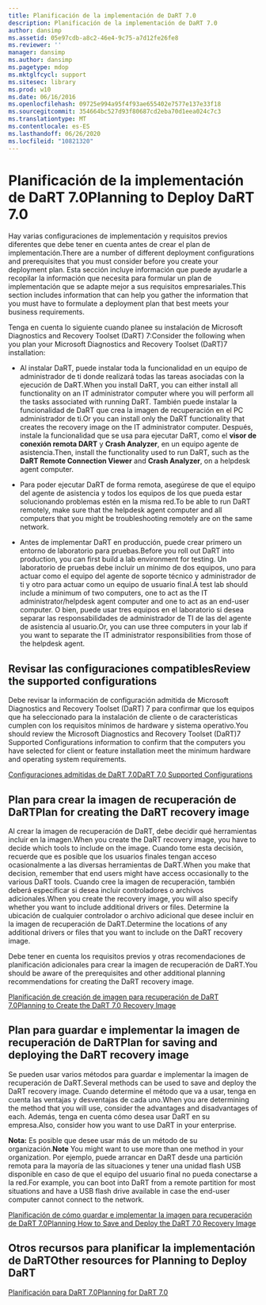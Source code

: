 ```yaml
---
title: Planificación de la implementación de DaRT 7.0
description: Planificación de la implementación de DaRT 7.0
author: dansimp
ms.assetid: 05e97cdb-a8c2-46e4-9c75-a7d12fe26fe8
ms.reviewer: ''
manager: dansimp
ms.author: dansimp
ms.pagetype: mdop
ms.mktglfcycl: support
ms.sitesec: library
ms.prod: w10
ms.date: 06/16/2016
ms.openlocfilehash: 09725e994a95f4f93ae655402e7577e137e33f18
ms.sourcegitcommit: 354664bc527d93f80687cd2eba70d1eea024c7c3
ms.translationtype: MT
ms.contentlocale: es-ES
ms.lasthandoff: 06/26/2020
ms.locfileid: "10821320"
---
```

# <span data-ttu-id="72a2a-103">Planificación de la implementación de DaRT 7.0</span><span class="sxs-lookup"><span data-stu-id="72a2a-103">Planning to Deploy DaRT 7.0</span></span>


<span data-ttu-id="72a2a-104">Hay varias configuraciones de implementación y requisitos previos diferentes que debe tener en cuenta antes de crear el plan de implementación.</span><span class="sxs-lookup"><span data-stu-id="72a2a-104">There are a number of different deployment configurations and prerequisites that you must consider before you create your deployment plan.</span></span> <span data-ttu-id="72a2a-105">Esta sección incluye información que puede ayudarle a recopilar la información que necesita para formular un plan de implementación que se adapte mejor a sus requisitos empresariales.</span><span class="sxs-lookup"><span data-stu-id="72a2a-105">This section includes information that can help you gather the information that you must have to formulate a deployment plan that best meets your business requirements.</span></span>

<span data-ttu-id="72a2a-106">Tenga en cuenta lo siguiente cuando planee su instalación de Microsoft Diagnostics and Recovery Toolset (DaRT) 7:</span><span class="sxs-lookup"><span data-stu-id="72a2a-106">Consider the following when you plan your Microsoft Diagnostics and Recovery Toolset (DaRT)7 installation:</span></span>

-   <span data-ttu-id="72a2a-107">Al instalar DaRT, puede instalar toda la funcionalidad en un equipo de administrador de ti donde realizará todas las tareas asociadas con la ejecución de DaRT.</span><span class="sxs-lookup"><span data-stu-id="72a2a-107">When you install DaRT, you can either install all functionality on an IT administrator computer where you will perform all the tasks associated with running DaRT.</span></span> <span data-ttu-id="72a2a-108">También puede instalar la funcionalidad de DaRT que crea la imagen de recuperación en el PC administrador de ti.</span><span class="sxs-lookup"><span data-stu-id="72a2a-108">Or you can install only the DaRT functionality that creates the recovery image on the IT administrator computer.</span></span> <span data-ttu-id="72a2a-109">Después, instale la funcionalidad que se usa para ejecutar DaRT, como el **visor de conexión remota DART** y **Crash Analyzer**, en un equipo agente de asistencia.</span><span class="sxs-lookup"><span data-stu-id="72a2a-109">Then, install the functionality used to run DaRT, such as the **DaRT Remote Connection Viewer** and **Crash Analyzer**, on a helpdesk agent computer.</span></span>

-   <span data-ttu-id="72a2a-110">Para poder ejecutar DaRT de forma remota, asegúrese de que el equipo del agente de asistencia y todos los equipos de los que pueda estar solucionando problemas estén en la misma red.</span><span class="sxs-lookup"><span data-stu-id="72a2a-110">To be able to run DaRT remotely, make sure that the helpdesk agent computer and all computers that you might be troubleshooting remotely are on the same network.</span></span>

-   <span data-ttu-id="72a2a-111">Antes de implementar DaRT en producción, puede crear primero un entorno de laboratorio para pruebas.</span><span class="sxs-lookup"><span data-stu-id="72a2a-111">Before you roll out DaRT into production, you can first build a lab environment for testing.</span></span> <span data-ttu-id="72a2a-112">Un laboratorio de pruebas debe incluir un mínimo de dos equipos, uno para actuar como el equipo del agente de soporte técnico y administrador de ti y otro para actuar como un equipo de usuario final.</span><span class="sxs-lookup"><span data-stu-id="72a2a-112">A test lab should include a minimum of two computers, one to act as the IT administrator/helpdesk agent computer and one to act as an end-user computer.</span></span> <span data-ttu-id="72a2a-113">O bien, puede usar tres equipos en el laboratorio si desea separar las responsabilidades de administrador de TI de las del agente de asistencia al usuario.</span><span class="sxs-lookup"><span data-stu-id="72a2a-113">Or, you can use three computers in your lab if you want to separate the IT administrator responsibilities from those of the helpdesk agent.</span></span>

## <span data-ttu-id="72a2a-114">Revisar las configuraciones compatibles</span><span class="sxs-lookup"><span data-stu-id="72a2a-114">Review the supported configurations</span></span>


<span data-ttu-id="72a2a-115">Debe revisar la información de configuración admitida de Microsoft Diagnostics and Recovery Toolset (DaRT) 7 para confirmar que los equipos que ha seleccionado para la instalación de cliente o de características cumplen con los requisitos mínimos de hardware y sistema operativo.</span><span class="sxs-lookup"><span data-stu-id="72a2a-115">You should review the Microsoft Diagnostics and Recovery Toolset (DaRT)7 Supported Configurations information to confirm that the computers you have selected for client or feature installation meet the minimum hardware and operating system requirements.</span></span>

[<span data-ttu-id="72a2a-116">Configuraciones admitidas de DaRT 7.0</span><span class="sxs-lookup"><span data-stu-id="72a2a-116">DaRT 7.0 Supported Configurations</span></span>](dart-70-supported-configurations-dart-7.md)

## <span data-ttu-id="72a2a-117">Plan para crear la imagen de recuperación de DaRT</span><span class="sxs-lookup"><span data-stu-id="72a2a-117">Plan for creating the DaRT recovery image</span></span>


<span data-ttu-id="72a2a-118">Al crear la imagen de recuperación de DaRT, debe decidir qué herramientas incluir en la imagen.</span><span class="sxs-lookup"><span data-stu-id="72a2a-118">When you create the DaRT recovery image, you have to decide which tools to include on the image.</span></span> <span data-ttu-id="72a2a-119">Cuando tome esta decisión, recuerde que es posible que los usuarios finales tengan acceso ocasionalmente a las diversas herramientas de DaRT.</span><span class="sxs-lookup"><span data-stu-id="72a2a-119">When you make that decision, remember that end users might have access occasionally to the various DaRT tools.</span></span> <span data-ttu-id="72a2a-120">Cuando cree la imagen de recuperación, también deberá especificar si desea incluir controladores o archivos adicionales.</span><span class="sxs-lookup"><span data-stu-id="72a2a-120">When you create the recovery image, you will also specify whether you want to include additional drivers or files.</span></span> <span data-ttu-id="72a2a-121">Determine la ubicación de cualquier controlador o archivo adicional que desee incluir en la imagen de recuperación de DaRT.</span><span class="sxs-lookup"><span data-stu-id="72a2a-121">Determine the locations of any additional drivers or files that you want to include on the DaRT recovery image.</span></span>

<span data-ttu-id="72a2a-122">Debe tener en cuenta los requisitos previos y otras recomendaciones de planificación adicionales para crear la imagen de recuperación de DaRT.</span><span class="sxs-lookup"><span data-stu-id="72a2a-122">You should be aware of the prerequisites and other additional planning recommendations for creating the DaRT recovery image.</span></span>

[<span data-ttu-id="72a2a-123">Planificación de creación de imagen para recuperación de DaRT 7.0</span><span class="sxs-lookup"><span data-stu-id="72a2a-123">Planning to Create the DaRT 7.0 Recovery Image</span></span>](planning-to-create-the-dart-70-recovery-image.md)

## <span data-ttu-id="72a2a-124">Plan para guardar e implementar la imagen de recuperación de DaRT</span><span class="sxs-lookup"><span data-stu-id="72a2a-124">Plan for saving and deploying the DaRT recovery image</span></span>


<span data-ttu-id="72a2a-125">Se pueden usar varios métodos para guardar e implementar la imagen de recuperación de DaRT.</span><span class="sxs-lookup"><span data-stu-id="72a2a-125">Several methods can be used to save and deploy the DaRT recovery image.</span></span> <span data-ttu-id="72a2a-126">Cuando determine el método que va a usar, tenga en cuenta las ventajas y desventajas de cada uno.</span><span class="sxs-lookup"><span data-stu-id="72a2a-126">When you are determining the method that you will use, consider the advantages and disadvantages of each.</span></span> <span data-ttu-id="72a2a-127">Además, tenga en cuenta cómo desea usar DaRT en su empresa.</span><span class="sxs-lookup"><span data-stu-id="72a2a-127">Also, consider how you want to use DaRT in your enterprise.</span></span>

<span data-ttu-id="72a2a-128">**Nota:**  Es posible que desee usar más de un método de su organización.</span><span class="sxs-lookup"><span data-stu-id="72a2a-128">**Note** You might want to use more than one method in your organization.</span></span> <span data-ttu-id="72a2a-129">Por ejemplo, puede arrancar en DaRT desde una partición remota para la mayoría de las situaciones y tener una unidad flash USB disponible en caso de que el equipo del usuario final no pueda conectarse a la red.</span><span class="sxs-lookup"><span data-stu-id="72a2a-129">For example, you can boot into DaRT from a remote partition for most situations and have a USB flash drive available in case the end-user computer cannot connect to the network.</span></span>

 

[<span data-ttu-id="72a2a-130">Planificación de cómo guardar e implementar la imagen para recuperación de DaRT 7.0</span><span class="sxs-lookup"><span data-stu-id="72a2a-130">Planning How to Save and Deploy the DaRT 7.0 Recovery Image</span></span>](planning-how-to-save-and-deploy-the-dart-70-recovery-image.md)

## <span data-ttu-id="72a2a-131">Otros recursos para planificar la implementación de DaRT</span><span class="sxs-lookup"><span data-stu-id="72a2a-131">Other resources for Planning to Deploy DaRT</span></span>


[<span data-ttu-id="72a2a-132">Planificación para DaRT 7.0</span><span class="sxs-lookup"><span data-stu-id="72a2a-132">Planning for DaRT 7.0</span></span>](planning-for-dart-70-new-ia.md)

 

 





